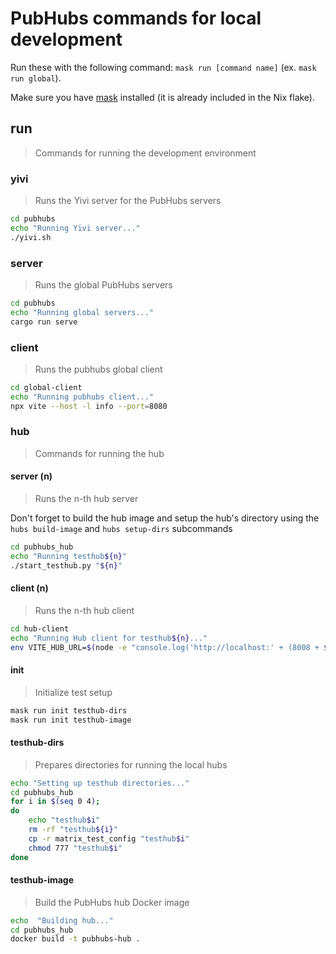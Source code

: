# PubHubs commands for local development

Run these with the following command: `mask run [command name]` (ex. `mask run global`).

Make sure you have [mask](https://github.com/jacobdeichert/mask) installed (it is already included in the Nix flake).

## run

> Commands for running the development environment

### yivi

> Runs the Yivi server for the PubHubs servers

```sh
cd pubhubs
echo "Running Yivi server..."
./yivi.sh
```

### server

> Runs the global PubHubs servers

```sh
cd pubhubs
echo "Running global servers..."
cargo run serve
```

### client

> Runs the pubhubs global client

```sh
cd global-client
echo "Running pubhubs client..."
npx vite --host -l info --port=8080
```

### hub

> Commands for running the hub

#### server (n)

> Runs the n-th hub server

Don't forget to build the hub image and setup the hub's directory using the
`hubs build-image` and `hubs setup-dirs` subcommands

```sh
cd pubhubs_hub
echo "Running testhub${n}"
./start_testhub.py "${n}"
```

#### client (n)

> Runs the n-th hub client

```sh
cd hub-client
echo "Running Hub client for testhub${n}..."
env VITE_HUB_URL=$(node -e "console.log('http://localhost:' + (8008 + $n))") npx vite --host -l info --port=$(node -e "console.log(8001 + $n)")
```

#### init

> Initialize test setup

```sh
mask run init testhub-dirs
mask run init testhub-image
```

#### testhub-dirs

> Prepares directories for running the local hubs

```sh
echo "Setting up testhub directories..."
cd pubhubs_hub
for i in $(seq 0 4);
do
    echo "testhub$i"
    rm -rf "testhub${i}"
    cp -r matrix_test_config "testhub$i"
    chmod 777 "testhub$i"
done
```

#### testhub-image

> Build the PubHubs hub Docker image

```sh
echo  "Building hub..."
cd pubhubs_hub
docker build -t pubhubs-hub .
```
